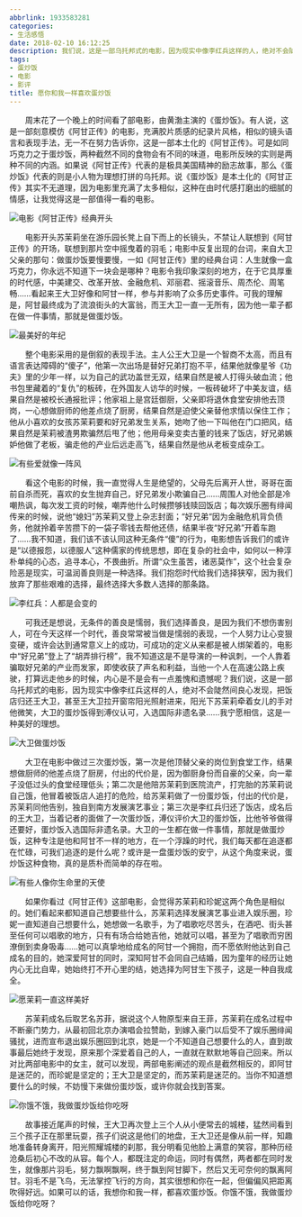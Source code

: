 ```yaml
---
abbrlink: 1933583281
categories:
- 生活感悟
date: 2018-02-10 16:12:25
description: 我们说，这是一部乌托邦式的电影，因为现实中像李红兵这样的人，绝对不会陡然间良心发现，把饭店归还王大卫，甚至王大卫拉开窗帘阳光照射进来，阳光下苏茉莉牵着女儿的手对他微笑，大卫的蛋炒饭得到溥仪认可，入选国际非遗名录;[大卫做蛋炒饭](https://ww1.sinaimg.cn/large/4c36074fly1fziy5c2n8jj21960u0kjl.jpg);可我还是想说，无条件的善良是懦弱，我们选择善良，是因为我们不想伤害别人，可在今天这样一个时代，善良常常被当做是懦弱的表现，一个人努力让心变狠变硬，或许会达到通常意义上的成功，可成功的定义从来都是被人绑架着的，电影中“好兄弟”登上了“胡弄排行榜”，我不知道这是不是导演的一种讽刺，一个人靠着骗取好兄弟的产业而发家，即使收获了声名和利益，当他一个人在高速公路上疾驶，打算远走他乡的时候，内心是不是会有一点羞愧和遗憾呢
tags:
- 蛋炒饭
- 电影
- 影评
title: 愿你和我一样喜欢蛋炒饭
---
```


&emsp;&emsp;周末花了一个晚上的时间看了部电影，由黄渤主演的《蛋炒饭》。有人说，这是一部刻意模仿《阿甘正传》的电影，充满胶片质感的纪录片风格，相似的镜头语言和表现手法，无一不在努力告诉你，这是一部本土化的《阿甘正传》。可是如同巧克力之于蛋炒饭，两种截然不同的食物会有不同的味道，电影所反映的实则是两种不同的内涵。如果说《阿甘正传》代表的是极具美国精神的励志故事，那么《蛋炒饭》代表的则是小人物为理想打拼的乌托邦。说《蛋炒饭》是本土化的《阿甘正传》其实不无道理，因为电影里充满了太多相似，这种在由时代感打磨出的细腻的情感，让我觉得这是一部值得一看的电影。

![电影《阿甘正传》经典开头](https://ww1.sinaimg.cn/large/4c36074fly1fziywzshodj20kq0drt9s.jpg)

&emsp;&emsp;电影开头苏茉莉坐在游乐园长凳上自下而上的长镜头，不禁让人联想到《阿甘正传》的开场，联想到那片空中摇曳着的羽毛；电影中反复出现的台词，来自大卫父亲的那句：做蛋炒饭要慢要慢，一如《阿甘正传》里的经典台词：人生就像一盒巧克力，你永远不知道下一块会是哪种？电影令我印象深刻的地方，在于它具厚重的时代感，中美建交、改革开放、金融危机、邓丽君、摇滚音乐、周杰伦、周笔畅……看起来王大卫好像和阿甘一样，参与并影响了众多历史事件。可我的理解是，阿甘最终成为了流浪街头的大富翁，而王大卫一直一无所有，因为他一辈子都在做一件事情，那就是做蛋炒饭。

![最美好的年纪](https://ww1.sinaimg.cn/large/4c36074fly1fziyukktalj21960u0niz.jpg)

&emsp;&emsp;整个电影采用的是倒叙的表现手法。主人公王大卫是一个智商不太高，而且有语言表达障碍的“傻子”，他第一次出场是替好兄弟打抱不平，结果他就像星爷《功夫》里的少年一样，以为自己的武功盖世无双，结果自然是被人打得头破血流；他书包里藏着的“复仇”的板砖，在外国友人访华的时候，一板砖破坏了中美友谊，结果自然是被校长通报批评；他家祖上是宫廷御厨，父亲即将退休食堂安排他去顶岗，一心想做厨师的他差点烧了厨房，结果自然是迫使父亲替他求情以保住工作；他从小喜欢的女孩苏茉莉要和好兄弟发生关系，她吻了他一下叫他在门口把风，结果自然是茉莉被渣男欺骗然后甩了他；他用母亲变卖古董的钱来了饭店，好兄弟嫉妒他做了老板，骗走他的产业后远走高飞，结果自然是他从老板变成杂工。

![有些爱就像一阵风](https://ww1.sinaimg.cn/large/4c36074fly1fziybe18uqj20m80cimyj.jpg)

&emsp;&emsp;看这个电影的时候，我一直觉得人生是绝望的，父母先后离开人世，哥哥在面前自杀而死，喜欢的女生抛弃自己，好兄弟发小欺骗自己……周围人对他全部是冷嘲热讽，每次发工资的时候，嘲弄他什么时候攒够钱赎回饭店；每次娱乐圈有绯闻传来的时候，说他“媳妇”苏茉莉又登上杂志封面；“好兄弟“因为金融危机背负债务，他就拎着辛苦攒下的一袋子零钱去帮他还债，结果半夜“好兄弟”开着车跑了……我不知道，我们该不该认同这种无条件“傻”的行为，电影想告诉我们的或许是“以德报怨，以德服人”这种儒家的传统思想，即在复杂的社会中，如何以一种淳朴单纯的心态，追寻本心，不畏曲折。所谓“众生虽苦，诸恶莫作”，这个社会复杂险恶是现实，可温润善良则是一种选择。我们抱怨时代给我们选择狭窄，因为我们放弃了那些艰难的选择，最终选择大多数人选择的那条路。

![李红兵：人都是会变的](https://ww1.sinaimg.cn/large/4c36074fly1fziy809h4tj21960u0ngo.jpg)

&emsp;&emsp;可我还是想说，无条件的善良是懦弱，我们选择善良，是因为我们不想伤害别人，可在今天这样一个时代，善良常常被当做是懦弱的表现，一个人努力让心变狠变硬，或许会达到通常意义上的成功，可成功的定义从来都是被人绑架着的，电影中“好兄弟”登上了“胡弄排行榜”，我不知道这是不是导演的一种讽刺，一个人靠着骗取好兄弟的产业而发家，即使收获了声名和利益，当他一个人在高速公路上疾驶，打算远走他乡的时候，内心是不是会有一点羞愧和遗憾呢？我们说，这是一部乌托邦式的电影，因为现实中像李红兵这样的人，绝对不会陡然间良心发现，把饭店归还王大卫，甚至王大卫拉开窗帘阳光照射进来，阳光下苏茉莉牵着女儿的手对他微笑，大卫的蛋炒饭得到溥仪认可，入选国际非遗名录……我宁愿相信，这是一种美好的理想。

![大卫做蛋炒饭](https://ww1.sinaimg.cn/large/4c36074fly1fziy5c2n8jj21960u0kjl.jpg)

&emsp;&emsp;大卫在电影中做过三次蛋炒饭，第一次是他顶替父亲的岗位到食堂工作，结果想做厨师的他差点烧了厨房，付出的代价是，因为御厨身份而自豪的父亲，向一辈子没低过头的食堂经理低头；第二次是他陪苏茉莉到医院流产，打完胎的苏茉莉说自己饿，他冒着被饭店人追打的危险，给苏茉莉做了一份蛋炒饭，付出的代价是，苏茉莉同他告别，独自到南方发展演艺事业；第三次是李红兵归还了饭店，成名后的王大卫，当着记者的面做了一次蛋炒饭，溥仪评价大卫的蛋炒饭，比他爷爷做得还要好，蛋炒饭入选国际非遗名录。大卫的一生都在做一件事情，那就是做蛋炒饭，这种专注是他和阿甘不一样的地方，在一个浮躁的时代，我们每天都在追逐都在忙碌，可我们追逐的是什么呢？或许是一盘蛋炒饭的安宁，从这个角度来说，蛋炒饭这种食物，真的是质朴而简单的存在啦。

![有些人像你生命里的天使](https://ww1.sinaimg.cn/large/4c36074fly1fzixz3d037j20k00b9q44.jpg)

&emsp;&emsp;如果你看过《阿甘正传》这部电影，会觉得苏茉莉和珍妮这两个角色是相似的。她们看起来都知道自己想要些什么，苏茉莉选择发展演艺事业进入娱乐圈，珍妮一直知道自己想要什么，她想做一名歌手，为了唱歌吃尽苦头，在酒吧、街头甚至任何可以唱歌的地方，只有有场合给她吉他，她就可以唱，甚至为了唱歌而穷困潦倒到卖身吸毒……她可以真挚地给成名的阿甘一个拥抱，而不愿依附他达到自己成名的目的，她深爱阿甘的同时，深知阿甘不会同自己结婚，因为童年的经历让她内心无比自卑，她始终打不开心里的结，她选择为阿甘生下孩子，这是一种自我成全。

![愿茉莉一直这样美好](https://ww1.sinaimg.cn/large/4c36074fly1fzixbmckwvj21960u07v4.jpg)

&emsp;&emsp;苏茉莉成名后取艺名苏菲，据说这个人物原型来自王菲，苏茉莉在成名过程中不断豪门势力，从最初回北京办演唱会拉赞助，到嫁入豪门以后受不了娱乐圈绯闻骚扰，进而宣布退出娱乐圈回到北京，她是一个不知道自己想要什么的人，直到故事最后她终于发现，原来那个深爱着自己的人，一直就在默默地等自己回来。所以对比两部电影中的女主，就可以发现，两部电影阐述的观点是截然相反的，即阿甘是迷茫的，而珍妮是坚定的；王大卫是坚定的，而苏茉莉是迷茫的。当你不知道想要什么的时候，不妨慢下来做份蛋炒饭，或许你就会找到答案。

![你饿不饿，我做蛋炒饭给你吃呀](https://ww1.sinaimg.cn/large/4c36074fly1fzix8wx3obj21hc0u041m.jpg)

&emsp;&emsp;故事接近尾声的时候，王大卫再次登上三个人从小便常去的城楼，猛然间看到三个孩子正在那里玩耍，孩子们说这是他们的地盘，王大卫还是像从前一样，知趣地准备转身离开，阳光照耀城楼的刹那，我分明看见他脸上满意的笑容，那种历经沧桑后初心不改的从容。每个人，都既注定的命运，同时有偶然，两者都在同时发生，就像那片羽毛，努力飘啊飘啊，终于飘到阿甘脚下，然后又无可奈何的飘离阿甘。羽毛不是飞鸟，无法掌控飞行的方向，其实很想和你在一起，但偏偏风把距离吹得好远。如果可以的话，我想你和我一样，都喜欢蛋炒饭。你饿不饿，我做蛋炒饭给你吃呀？